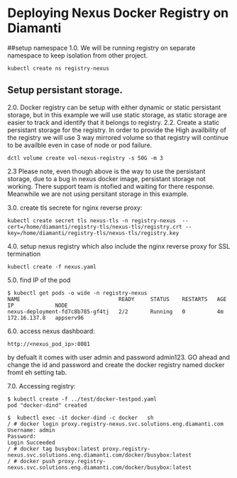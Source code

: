 


# Deploying Nexus Docker Registry on Diamanti


##setup namespace
1.0. We will be running registry on separate namespace to keep isolation from other project.
```
kubectl create ns registry-nexus
```

## Setup persistant storage.
2.0. Docker registry can be setup with either dynamic or static persistant storage, but in this example we will use static storage, as static storage are easier to track and identify that it belongs to registry.
2.2. Create a static persistant storage for the registry. In order to provide the High availbility of the registry we will use 3 way mirrored volume so that registry will continue to be availble even in case of node or pod failure.
```
dctl volume create vol-nexus-registry -s 50G -m 3
```
2.3 Please note, even though above is the way to use the persistant storage, due to a bug in nexus docker image, persistant storage not working. There support team is ntofied and waiting for there response. Meanwhile we are not using persitant storage in this example.


3.0. create tls secrete for nginx reverse proxy:
```
kubectl create secret tls nexus-tls -n registry-nexus  --cert=/home/diamanti/registry-tls/nexus-tls/registry.crt --key=/home/diamanti/registry-tls/nexus-tls/registry.key
```

4.0. setup nexus registry which also include the nginx reverse proxy for SSL termination
```
kubectl create -f nexus.yaml
```


5.0. find IP of the pod
```
$ kubectl get pods -o wide -n registry-nexus
NAME                               READY     STATUS    RESTARTS   AGE       IP             NODE
nexus-deployment-fd7c8b785-gf4tj   2/2       Running   0          4m        172.16.137.8   appserv96
```

6.0. access nexus dashboard:
```
http://<nexus_pod_ip>:8081
```

by defualt it comes with user admin and password admin123. GO ahead and change the id and password and create the docker registry named docker fromt eh setting tab.

7.0. Accessing registry:
```
$ kubectl create -f ../test/docker-testpod.yaml
pod "docker-dind" created

$  kubectl exec -it docker-dind -c docker   sh
/ # docker login proxy.registry-nexus.svc.solutions.eng.diamanti.com
Username: admin
Password:
Login Succeeded
/ # docker tag busybox:latest proxy.registry-nexus.svc.solutions.eng.diamanti.com/docker/busybox:latest
/ # docker push proxy.registry-nexus.svc.solutions.eng.diamanti.com/docker/busybox:latest
```

